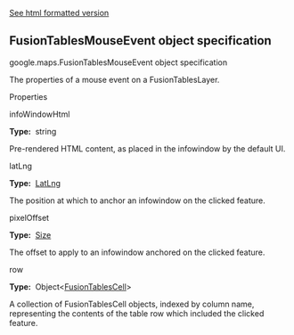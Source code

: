 [See html formatted version](https://huasofoundries.github.io/google-maps-documentation/FusionTablesMouseEvent.html)


FusionTablesMouseEvent object specification
-------------------------------------------

google.maps.FusionTablesMouseEvent object specification

The properties of a mouse event on a FusionTablesLayer.

Properties

infoWindowHtml

**Type:**  string

Pre-rendered HTML content, as placed in the infowindow by the default UI.

latLng

**Type:**  [LatLng](https://github.com/amenadiel/google-maps-documentation/blob/master/docs/LatLng.md)

The position at which to anchor an infowindow on the clicked feature.

pixelOffset

**Type:**  [Size](https://github.com/amenadiel/google-maps-documentation/blob/master/docs/Size.md)

The offset to apply to an infowindow anchored on the clicked feature.

row

**Type:**  Object<[FusionTablesCell](https://github.com/amenadiel/google-maps-documentation/blob/master/docs/FusionTablesCell.md)\>

A collection of FusionTablesCell objects, indexed by column name, representing the contents of the table row which included the clicked feature.